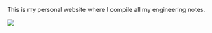 This is my personal website where I compile all my engineering notes.

![](https://visitor-badge.glitch.me/badge?page_id=zulfadlizainal.engineer)
